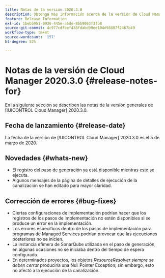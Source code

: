 ```yaml
---
title: Notas de la versión 2020.3.0
description: Obtenga más información acerca de la versión de Cloud Manager 2020.3.0
feature: Release Information
exl-id: 1bebb051-0936-445e-a5de-8bb9063f3fb8
source-git-commit: 4c977cdfbef438fdabd90ee104d98887f2467b49
workflow-type: tm+mt
source-wordcount: '157'
ht-degree: 52%

---
```


# Notas de la versión de Cloud Manager 2020.3.0 {#release-notes-for}

En la siguiente sección se describen las notas de la versión generales de [!UICONTROL Cloud Manager] 2020.3.0.

## Fecha de lanzamiento {#release-date}

La fecha de la versión de [!UICONTROL Cloud Manager] 2020.3.0 es el 5 de marzo de 2020.

## Novedades {#whats-new}

* El registro del paso de generación ya está disponible mientras este se ejecuta.
* Algunos mensajes de la página de detalles de ejecución de la canalización se han editado para mayor claridad.

## Corrección de errores {#bug-fixes}

* Ciertas configuraciones de implementación podrían hacer que los registros de los pasos de implementación no estén disponibles si se produce un error en la implementación.
* Los errores específicos dentro de los pasos de implementación para programas de Managed Services podrían provocar que las ejecuciones posteriores no se inicien.
* La instancia efímera de SonarQube utilizada en el paso de generación, en algunas ocasiones no se iniciaba dentro del tiempo de espera configurado.
* En determinados proyectos, los objetos *ResourceResolver siempre se deben cerrar* produciría una Null Pointer Exception; sin embargo, esto no afectó a la ejecución de la canalización.
